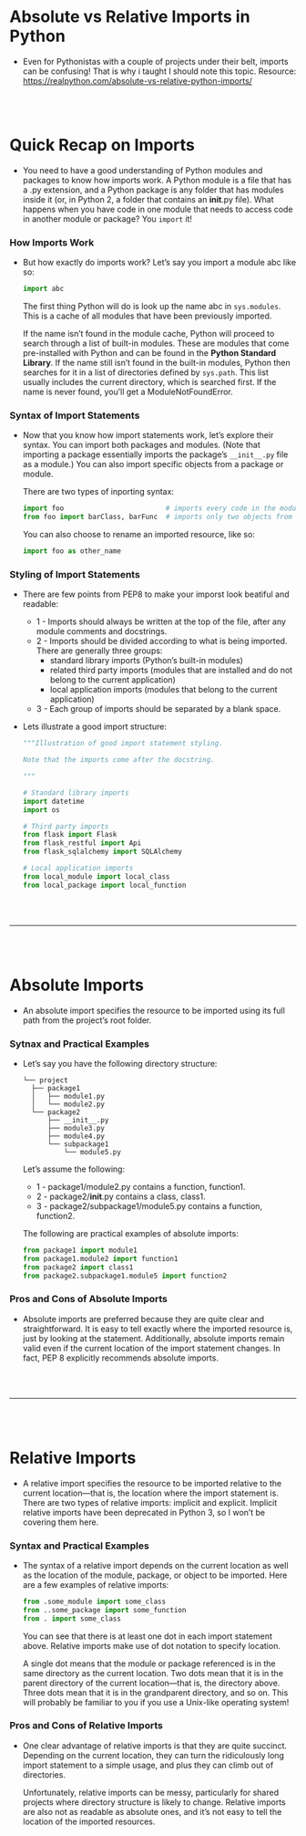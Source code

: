 # Absolute vs Relative Imports in Python

- Even for Pythonistas with a couple of projects under their belt, imports can be confusing! That is why i taught I should note this topic. Resource: https://realpython.com/absolute-vs-relative-python-imports/

<br>
<br>

# Quick Recap on Imports

- You need to have a good understanding of Python modules and packages to know how imports work. A Python module is a file that has a .py extension, and a Python package is any folder that has modules inside it (or, in Python 2, a folder that contains an __init__.py file). What happens when you have code in one module that needs to access code in another module or package? You `import` it!

### How Imports Work

- But how exactly do imports work? Let’s say you import a module abc like so:
  ```python
  import abc
  ```
  The first thing Python will do is look up the name abc in `sys.modules`. This is a cache of all modules that have been previously imported.
  
  If the name isn’t found in the module cache, Python will proceed to search through a list of built-in modules. These are modules that come pre-installed with Python and can be found in the __Python Standard Library__. If the name still isn’t found in the built-in modules, Python then searches for it in a list of directories defined by `sys.path`. This list usually includes the current directory, which is searched first. If the name is never found, you’ll get a ModuleNotFoundError.

### Syntax of Import Statements 

- Now that you know how import statements work, let’s explore their syntax. You can import both packages and modules. (Note that importing a package essentially imports the package’s `__init__.py` file as a module.) You can also import specific objects from a package or module.

  There are two types of inporting syntax:
  ```python
  import foo                         # imports every code in the module
  from foo import barClass, barFunc  # imports only two objects from the module
  ```
  You can also choose to rename an imported resource, like so:
  ```python
  import foo as other_name
  ```

### Styling of Import Statements

- There are few points from PEP8 to make your imporst look beatiful and readable:
  - 1 - Imports should always be written at the top of the file, after any module comments and docstrings.
  - 2 - Imports should be divided according to what is being imported. There are generally three groups:
    - standard library imports (Python’s built-in modules)
    - related third party imports (modules that are installed and do not belong to the current application)
    - local application imports (modules that belong to the current application)
  - 3 - Each group of imports should be separated by a blank space.
  
- Lets illustrate a good import structure:
  ```python
  """Illustration of good import statement styling.

  Note that the imports come after the docstring.

  """

  # Standard library imports
  import datetime
  import os

  # Third party imports
  from flask import Flask
  from flask_restful import Api
  from flask_sqlalchemy import SQLAlchemy

  # Local application imports
  from local_module import local_class
  from local_package import local_function
  ```
  
<br>
<br>

---

<br>
<bR>

# Absolute Imports

- An absolute import specifies the resource to be imported using its full path from the project’s root folder.

### Sytnax and Practical Examples 

- Let’s say you have the following directory structure:
  ```
  └── project
    ├── package1
    │   ├── module1.py
    │   └── module2.py
    └── package2
        ├── __init__.py
        ├── module3.py
        ├── module4.py
        └── subpackage1
            └── module5.py
  ```
  Let’s assume the following:
  - 1 - package1/module2.py contains a function, function1.
  - 2 - package2/__init__.py contains a class, class1.
  - 3 - package2/subpackage1/module5.py contains a function, function2.
  
  The following are practical examples of absolute imports:
  ```python
  from package1 import module1
  from package1.module2 import function1
  from package2 import class1
  from package2.subpackage1.module5 import function2
  ```
  
### Pros and Cons of Absolute Imports

- Absolute imports are preferred because they are quite clear and straightforward. It is easy to tell exactly where the imported resource is, just by looking at the statement. Additionally, absolute imports remain valid even if the current location of the import statement changes. In fact, PEP 8 explicitly recommends absolute imports.

<br>
<br>

---

<br>
<br>

# Relative Imports

- A relative import specifies the resource to be imported relative to the current location—that is, the location where the import statement is. There are two types of relative imports: implicit and explicit. Implicit relative imports have been deprecated in Python 3, so I won’t be covering them here.

### Syntax and Practical Examples

- The syntax of a relative import depends on the current location as well as the location of the module, package, or object to be imported. Here are a few examples of relative imports:
  ```python
  from .some_module import some_class
  from ..some_package import some_function
  from . import some_class
  ```
  You can see that there is at least one dot in each import statement above. Relative imports make use of dot notation to specify location.
  
  A single dot means that the module or package referenced is in the same directory as the current location. Two dots mean that it is in the parent directory of the current location—that is, the directory above. Three dots mean that it is in the grandparent directory, and so on. This will probably be familiar to you if you use a Unix-like operating system!

### Pros and Cons of Relative Imports

- One clear advantage of relative imports is that they are quite succinct. Depending on the current location, they can turn the ridiculously long import statement to a simple usage, and plus they can climb out of directories. 

  Unfortunately, relative imports can be messy, particularly for shared projects where directory structure is likely to change. Relative imports are also not as readable as absolute ones, and it’s not easy to tell the location of the imported resources.




